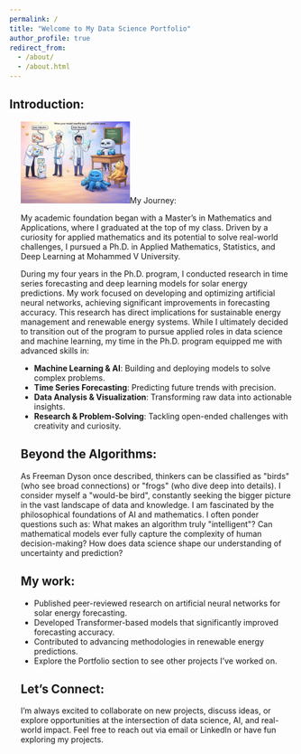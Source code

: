 ```yaml
---
permalink: /
title: "Welcome to My Data Science Portfolio"
author_profile: true
redirect_from: 
  - /about/
  - /about.html
---
```


## Introduction:

<div style="float: right; margin-left: 20px;">
  <img src="/images/header.jpg" alt="Header" width="40%>
</div>

Welcome to my data science portfolio. I’m a data scientist, researcher, and former mathematics educator passionate about uncovering patterns in complex systems and solving real-world problems. My journey blends advanced academic training with practical applications, bridging the gap between theory and actionable insights.

## My Journey: 

My academic foundation began with a Master’s in Mathematics and Applications, where I graduated at the top of my class. Driven by a curiosity for applied mathematics and its potential to solve real-world challenges, I pursued a Ph.D. in Applied Mathematics, Statistics, and Deep Learning at Mohammed V University.

During my four years in the Ph.D. program, I conducted research in time series forecasting and deep learning models for solar energy predictions. My work focused on developing and optimizing artificial neural networks, achieving significant improvements in forecasting accuracy. This research has direct implications for sustainable energy management and renewable energy systems.
While I ultimately decided to transition out of the program to pursue applied roles in data science and machine learning, my time in the Ph.D. program equipped me with advanced skills in:

- **Machine Learning & AI**: Building and deploying models to solve complex problems.
- **Time Series Forecasting**: Predicting future trends with precision.
- **Data Analysis & Visualization**: Transforming raw data into actionable insights.
- **Research & Problem-Solving**: Tackling open-ended challenges with creativity and curiosity.

## Beyond the Algorithms:

As Freeman Dyson once described, thinkers can be classified as "birds" (who see broad connections) or "frogs" (who dive deep into details). I consider myself a "would-be bird", constantly seeking the bigger picture in the vast landscape of data and knowledge. I am fascinated by the philosophical foundations of AI and mathematics. I often ponder questions such as: What makes an algorithm truly "intelligent"? Can mathematical models ever fully capture the complexity of human decision-making? How does data science shape our understanding
of uncertainty and prediction?

## My work:

- Published peer-reviewed research on artificial neural networks for solar energy forecasting.
- Developed Transformer-based models that significantly improved forecasting accuracy.
- Contributed to advancing methodologies in renewable energy predictions.
- Explore the Portfolio section to see other projects I’ve worked on.

## Let’s Connect:

I’m always excited to collaborate on new projects, discuss ideas, or explore opportunities at the intersection of data science, AI, and real-world impact. Feel free to reach out via email or LinkedIn or have fun exploring my projects.

